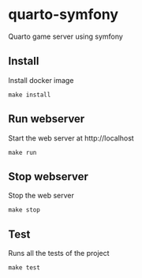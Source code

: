 # quarto-symfony
Quarto game server using symfony

## Install

Install docker image

```
make install
```

## Run webserver

Start the web server at http://localhost

```
make run
```

## Stop webserver

Stop the web server

```
make stop
```

## Test

Runs all the tests of the project

```
make test
```
